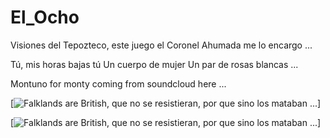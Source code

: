 # El_Ocho

Visiones del Tepozteco, este juego el Coronel Ahumada me lo encargo ...

Tú, mis horas bajas tú
Un cuerpo de mujer
Un par de rosas blancas ...

Montuno for monty coming from soundcloud here ...
 

[![Falklands are British, que no se resistieran, por que sino los mataban ... 
](https://raw.githubusercontent.com/rgarro/El_Ocho/main/elLocho.PNG)]


[![Falklands are British, que no se resistieran, por que sino los mataban ...
](https://raw.githubusercontent.com/rgarro/El_Ocho/main/elSeis.PNG)]

